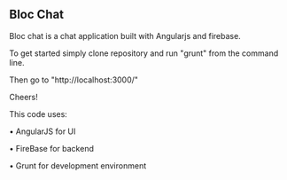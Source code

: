 Bloc Chat
---------
Bloc chat is a chat application built with Angularjs and firebase.

To get started simply clone repository and run "grunt" from the command line.

Then go to "http://localhost:3000/"

Cheers!

This code uses:

 • AngularJS for UI

 • FireBase for backend

 • Grunt for development environment
